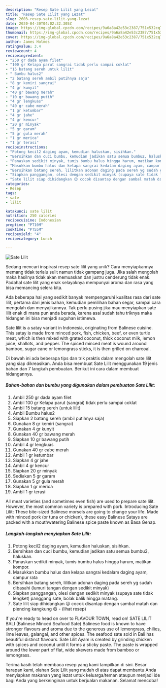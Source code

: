 ```yaml
---
description: "Resep Sate Lilit yang Lezat"
title: "Resep Sate Lilit yang Lezat"
slug: 2603-resep-sate-lilit-yang-lezat
date: 2020-04-30T04:02:32.305Z
image: https://img-global.cpcdn.com/recipes/9a6a8a42e53c2387/751x532cq70/sate-lilit-foto-resep-utama.jpg
thumbnail: https://img-global.cpcdn.com/recipes/9a6a8a42e53c2387/751x532cq70/sate-lilit-foto-resep-utama.jpg
cover: https://img-global.cpcdn.com/recipes/9a6a8a42e53c2387/751x532cq70/sate-lilit-foto-resep-utama.jpg
author: James Holmes
ratingvalue: 3.4
reviewcount: 4
recipeingredient:
- "250 gr dada ayam filet"
- "100 gr Kelapa parut sangrai tidak perlu sampai coklat"
- "15 batang sereh untuk lilit"
- " Bumbu halus2"
- "2 batang sereh ambil putihnya saja"
- "8 gr kemiri sangrai"
- "4 gr kunyit"
- "40 gr bawang merah"
- "10 gr bawang putih"
- "4 gr lengkuas"
- "40 gr cabe merah"
- "1 gr ketumbar"
- "4 gr jahe"
- "4 gr kencur"
- "20 gr minyak"
- "5 gr garam"
- "5 gr gula merah"
- "1 gr merica"
- "1 gr terasi"
recipeinstructions:
- "Potong kecil2 daging ayam, kemudian haluskan, sisihkan."
- "Bersihkan dan cuci bumbu, kemudian jadikan satu semua bumbu2, haluskan."
- "Panaskan sedikit minyak, tumis bumbu halus hingga harum, matikan kompor."
- "Masukkan bumbu halus dan kelapa sangrai kedalam daging ayam, campur rata"
- "Bersihkan batang sereh, lilitkan adonan daging pada sereh yg sudah dibasahi (lumuri tangan dengan sedikit minyak)"
- "Siapkan panggangan, olesi dengan sedikit minyak (supaya sate tidak lengket) panggang sate, bolak balik hingga matang."
- "Sate lilit siap dihidangkan 😉 cocok disantap dengan sambal matah dan plencing kangkung 😋             (lihat resep)"
categories:
- Resep
tags:
- sate
- lilit

katakunci: sate lilit 
nutrition: 250 calories
recipecuisine: Indonesian
preptime: "PT10M"
cooktime: "PT55M"
recipeyield: "4"
recipecategory: Lunch

---
```



![Sate Lilit](https://img-global.cpcdn.com/recipes/9a6a8a42e53c2387/751x532cq70/sate-lilit-foto-resep-utama.jpg)

Sedang mencari inspirasi resep sate lilit yang unik? Cara menyiapkannya memang tidak terlalu sulit namun tidak gampang juga. Jika salah mengolah maka hasilnya tidak akan memuaskan dan justru cenderung tidak enak. Padahal sate lilit yang enak selayaknya mempunyai aroma dan rasa yang bisa memancing selera kita.

Ada beberapa hal yang sedikit banyak mempengaruhi kualitas rasa dari sate lilit, pertama dari jenis bahan, kemudian pemilihan bahan segar, sampai cara mengolah dan menyajikannya. Tak perlu pusing jika mau menyiapkan sate lilit enak di mana pun anda berada, karena asal sudah tahu triknya maka hidangan ini bisa menjadi suguhan istimewa.

Sate lilit is a satay variant in Indonesia, originating from Balinese cuisine. This satay is made from minced pork, fish, chicken, beef, or even turtle meat, which is then mixed with grated coconut, thick coconut milk, lemon juice, shallots, and pepper. The spiced minced meat is wound around bamboo, sugar cane or lemongrass sticks, it is then grilled on charcoal.


Di bawah ini ada beberapa tips dan trik praktis dalam mengolah sate lilit yang siap dikreasikan. Anda bisa membuat Sate Lilit menggunakan 19 jenis bahan dan 7 langkah pembuatan. Berikut ini cara dalam membuat hidangannya.

<!--inarticleads1-->

##### Bahan-bahan dan bumbu yang digunakan dalam pembuatan Sate Lilit:

1. Ambil 250 gr dada ayam filet
1. Ambil 100 gr Kelapa parut (sangrai) tidak perlu sampai coklat
1. Ambil 15 batang sereh (untuk lilit)
1. Ambil  Bumbu halus2
1. Siapkan 2 batang sereh (ambil putihnya saja)
1. Gunakan 8 gr kemiri (sangrai)
1. Gunakan 4 gr kunyit
1. Gunakan 40 gr bawang merah
1. Siapkan 10 gr bawang putih
1. Ambil 4 gr lengkuas
1. Gunakan 40 gr cabe merah
1. Ambil 1 gr ketumbar
1. Siapkan 4 gr jahe
1. Ambil 4 gr kencur
1. Siapkan 20 gr minyak
1. Sediakan 5 gr garam
1. Gunakan 5 gr gula merah
1. Siapkan 1 gr merica
1. Ambil 1 gr terasi


All meat varieties (and sometimes even fish) are used to prepare sate lilit. However, the most common variety is prepared with pork. Introducing Sate Lilit: These bite-sized Balinese morsels are going to change your life. Made with minced pork (or tuna or chicken), these easy Balinese Satays are packed with a mouthwatering Balinese spice paste known as Basa Genap. 

<!--inarticleads2-->

##### Langkah-langkah menyiapkan Sate Lilit:

1. Potong kecil2 daging ayam, kemudian haluskan, sisihkan.
1. Bersihkan dan cuci bumbu, kemudian jadikan satu semua bumbu2, haluskan.
1. Panaskan sedikit minyak, tumis bumbu halus hingga harum, matikan kompor.
1. Masukkan bumbu halus dan kelapa sangrai kedalam daging ayam, campur rata
1. Bersihkan batang sereh, lilitkan adonan daging pada sereh yg sudah dibasahi (lumuri tangan dengan sedikit minyak)
1. Siapkan panggangan, olesi dengan sedikit minyak (supaya sate tidak lengket) panggang sate, bolak balik hingga matang.
1. Sate lilit siap dihidangkan 😉 cocok disantap dengan sambal matah dan plencing kangkung 😋 -             (lihat resep)


If you&#39;re ready to head on over to FLAVOUR TOWN, read on! SATE LILIT BALI (Balinese Minced Seafood Sate) Balinese food is known to have stronger flavours and aroma due to the generous use of lemongrass, chilies, lime leaves, galangal, and other spices. The seafood sate sold in Bali has beautiful distinct flavours. Sate Lilit Ayam is created by grinding chicken with spices and coconut until it forms a sticky paste. The paste is wrapped around the lower part of flat, wide skewers made from bamboo or lemongrass. 

Terima kasih telah membaca resep yang kami tampilkan di sini. Besar harapan kami, olahan Sate Lilit yang mudah di atas dapat membantu Anda menyiapkan makanan yang lezat untuk keluarga/teman ataupun menjadi ide bagi Anda yang berkeinginan untuk berjualan makanan. Selamat mencoba!
